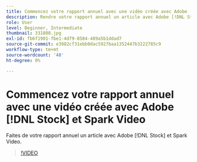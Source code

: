 ```yaml
---
title: Commencez votre rapport annuel avec une vidéo créée avec Adobe [!DNL Stock] et Spark Video
description: Rendre votre rapport annuel un article avec Adobe [!DNL Stock] et Spark Video
role: User
level: Beginner, Intermediate
thumbnail: 331808.jpg
exl-id: fb6f1901-fbe1-4d79-8584-489a5b1ddad7
source-git-commit: e3982cf31ebb0dac5927baa1352447b3222785c9
workflow-type: tm+mt
source-wordcount: '48'
ht-degree: 0%

---
```


# Commencez votre rapport annuel avec une vidéo créée avec Adobe [!DNL Stock] et Spark Video

Faites de votre rapport annuel un article avec Adobe [!DNL Stock] et Spark Video.

>[!VIDEO](https://video.tv.adobe.com/v/331808?hidetitle=true)

